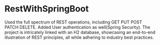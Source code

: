 # RestWithSpringBoot
Used the full spectrum of REST operations, including GET PUT POST PATCH DELETE. Added User authentication as well(Spring Security). 
The project is intricately linked with an H2 database, showcasing an end-to-end illustration of REST principles, all while adhering to industry best practices.

